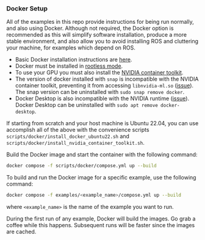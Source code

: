 ### Docker Setup

All of the examples in this repo provide instructions for being run normally, and also using Docker. Although not required, the Docker option is recommended as this will simplify software installation, produce a more stable environment, and also allow you to avoid installing ROS and cluttering your machine, for examples which depend on ROS.

- Basic Docker installation instructions are [here](https://docs.docker.com/engine/install/).
- Docker must be installed in [rootless mode](https://docs.docker.com/engine/security/rootless/).
- To use your GPU you must also install the [NVIDIA container toolkit](https://docs.nvidia.com/datacenter/cloud-native/container-toolkit/latest/install-guide.html).
- The version of docker installed with `snap` is incompatible with the NVIDIA container toolkit, preventing it from accessing `libnvidia-ml.so` ([issue](https://github.com/NVIDIA/nvidia-container-toolkit/issues/154)). The snap version can be uninstalled with `sudo snap remove docker`.
- Docker Desktop is also incompatible with the NVIDIA runtime ([issue](https://github.com/NVIDIA/nvidia-container-toolkit/issues/229)). Docker Desktop can be uninstalled with `sudo apt remove docker-desktop`.


If starting from scratch and your host machine is Ubuntu 22.04, you can use accomplish all of the above with the convenience scripts `scripts/docker/install_docker_ubuntu22.sh` and `scripts/docker/install_nvidia_container_toolkit.sh`.

Build the Docker image and start the container with the following command:
```bash
docker compose -f scripts/docker/compose.yml up --build
```

To build and run the Docker image for a specific example, use the following command:
```bash
docker compose -f examples/<example_name>/compose.yml up --build
```
where `<example_name>` is the name of the example you want to run.

During the first run of any example, Docker will build the images. Go grab a coffee while this happens. Subsequent runs will be faster since the images are cached.